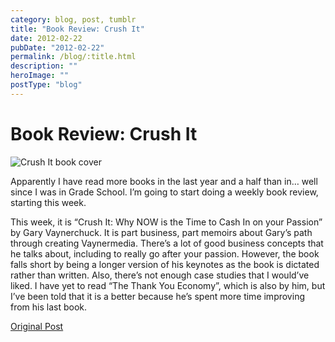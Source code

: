 ```yaml
---
category: blog, post, tumblr
title: "Book Review: Crush It"
date: 2012-02-22
pubDate: "2012-02-22"
permalink: /blog/:title.html
description: ""
heroImage: ""
postType: "blog"
---
```


# Book Review: Crush It

![Crush It book cover](http://68.media.tumblr.com/tumblr_lznoq2txWp1qz81kho1_500.jpg)

Apparently I have read more books in the last year and a half than in… well since I was in Grade School. I’m going to start doing a weekly book review, starting this week.

This week, it is “Crush It: Why NOW is the Time to Cash In on your Passion” by Gary Vaynerchuck. It is part business, part memoirs about Gary’s path through creating Vaynermedia. There’s a lot of good business concepts that he talks about, including to really go after your passion. However, the book falls short by being a longer version of his keynotes as the book is dictated rather than written. Also, there’s not enough case studies that I would’ve liked. I have yet to read “The Thank You Economy”, which is also by him, but I’ve been told that it is a better because he’s spent more time improving from his last book.


[Original Post](http://jermspeaks.com/post/18077929530/apparently-i-have-read-more-books-in-the-last-year)
